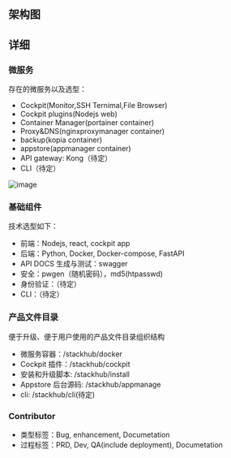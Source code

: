 ## 架构图

## 详细

### 微服务

存在的微服务以及选型：

- Cockpit(Monitor,SSH Ternimal,File Browser)
- Cockpit plugins(Nodejs web)
- Container Manager(portainer container)
- Proxy&DNS(nginxproxymanager container)
- backup(kopia container)
- appstore(appmanager container)
- API gateway: Kong（待定）
- CLI（待定）

![image](https://user-images.githubusercontent.com/16741975/216497356-3913abd2-0b75-4619-8c40-512079e35f5b.png)

### 基础组件

技术选型如下：

- 前端：Nodejs, react, cockpit app
- 后端：Python, Docker, Docker-compose, FastAPI
- API DOCS 生成与测试：swagger
- 安全：pwgen（随机密码），md5(htpasswd)
- 身份验证：（待定）
- CLI：（待定）

### 产品文件目录

便于升级、便于用户使用的产品文件目录组织结构

- 微服务容器：/stackhub/docker
- Cockpit 插件：/stackhub/cockpit
- 安装和升级脚本: /stackhub/install
- Appstore 后台源码: /stackhub/appmanage
- cli: /stackhub/cli(待定)

### Contributor

- 类型标签：Bug, enhancement, Documetation
- 过程标签：PRD, Dev, QA(include deployment), Documetation
